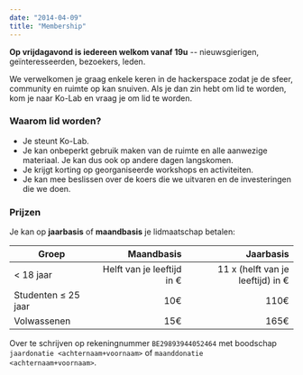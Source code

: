 ```yaml
---
date: "2014-04-09"
title: "Membership"
---
```


**Op vrijdagavond is iedereen welkom vanaf 19u** -- nieuwsgierigen, geïnteresseerden, bezoekers, leden.

We verwelkomen je graag enkele keren in de hackerspace zodat je de sfeer, community en ruimte op kan snuiven. 
Als je dan zin hebt om lid te worden, kom je naar Ko-Lab en vraag je om lid te worden.

### Waarom lid worden?

- Je steunt Ko-Lab. 
- Je kan onbeperkt gebruik maken van de ruimte en alle aanwezige materiaal. Je kan dus ook op andere dagen langskomen.
- Je krijgt korting op georganiseerde workshops en activiteiten.
- Je kan mee beslissen over de koers die we uitvaren en de investeringen die we doen.

### Prijzen
Je kan op **jaarbasis** of **maandbasis** je lidmaatschap betalen:

| Groep                   | Maandbasis      | Jaarbasis     |
| ----------------------- | --------------: | -------------:|
| < 18 jaar	| Helft van je leeftijd in € | 11 x (helft van je leeftijd) in € |
| Studenten &le; 25 jaar  |             10€ |          110€ |
| Volwassenen             |             15€ |          165€ |

Over te schrijven op rekeningnummer `BE29893944052464` 
met boodschap `jaardonatie <achternaam+voornaam>` 
of `maanddonatie <achternaam+voornaam>`.
